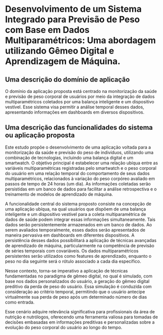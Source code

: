 # Desenvolvimento de um Sistema Integrado para Previsão de Peso com Base em Dados Multiparamétricos: Uma abordagem utilizando Gêmeo Digital e Aprendizagem de Máquina.

## Uma descrição do domínio de aplicação
O domínio da aplicação proposta está centrado na monitorização da saúde e previsão de peso corporal de usuários por meio da integração de dados multiparamétricos coletados por uma balança inteligente e um dispositivo vestível. Esse sistema visa permitir a análise temporal desses dados, apresentando informações em dashboards em diversos dispositivos. 

## Uma descrição das funcionalidades do sistema ou aplicação proposta
Este estudo propõe o desenvolvimento de uma aplicação voltada para a monitorização da saúde e previsão do peso de indivíduos, utilizando uma combinação de tecnologias, incluindo uma balança digital e um smartwatch. O objetivo principal é estabelecer uma relação ubíqua entre as variáveis multiparamétricas registradas pelo smartwatch e o peso corporal do usuário em uma relação temporal do comportamento de seus dados multiparamétricos, relacionados à variação do peso corpóreo avaliado em passos de tempo de 24 horas (um dia). As informações coletadas serão persistidas em um banco de dados para facilitar a análise retrospectiva e o treinamento de modelos de aprendizado de máquina.

A funcionalidade central do sistema proposto consiste na concepção de uma aplicação ubíqua, na qual usuários que dispõem de uma balança inteligente e um dispositivo vestível para a coleta multiparamétrica de dados de saúde podem integrar essas informações simultaneamente. Tais dados serão persistentemente armazenados em um banco de dados. Ao serem avaliados temporalmente, esses dados serão apresentados de maneira pervasiva em dashboards em diferentes dispositivos. A persistência desses dados possibilitará a aplicação de técnicas avançadas de aprendizado de máquina, particularmente na competência de previsão de séries temporais com covariáveis. Os dados multiparamétricos persistentes serão utilizados como features de aprendizado, enquanto o peso no dia seguinte será o rótulo associado a cada dia específico.

Nesse contexto, torna-se imperativo a aplicação de técnicas fundamentadas no paradigma de gêmeo digital, no qual é simulado, com base nos dados personalizados do usuário, a geração do gêmeo digital preditivo da perda de peso do usuário. Essa simulação é conduzida com consideração ao critério temporal, permitindo que o usuário antecipe virtualmente sua perda de peso após um determinado número de dias como entrada.

Esse cenário adquire relevância significativa para profissionais da área de nutrição e nutrólogos, oferecendo uma ferramenta valiosa para tomadas de decisões embasadas em informações preditivas e personalizadas sobre a evolução do peso corporal do usuário ao longo do tempo.
